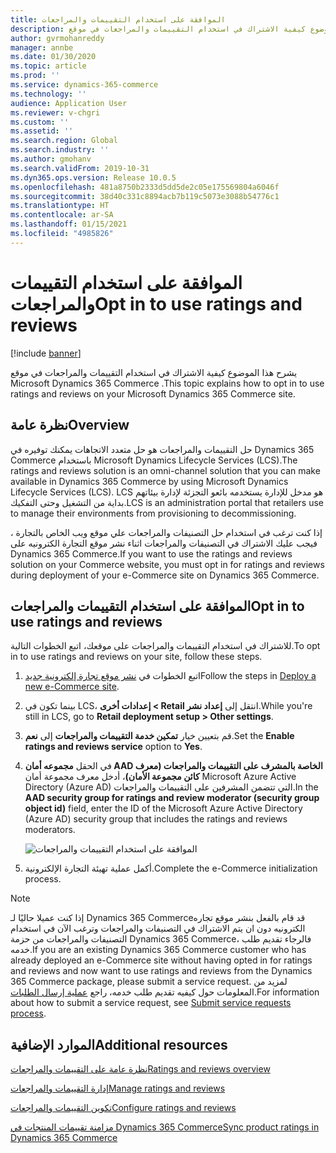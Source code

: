 ```yaml
---
title: الموافقة على استخدام التقييمات والمراجعات
description: يشرح هذا الموضوع كيفية الاشتراك في استخدام التقييمات والمراجعات في موقع Microsoft Dynamics 365 Commerce .
author: gvrmohanreddy
manager: annbe
ms.date: 01/30/2020
ms.topic: article
ms.prod: ''
ms.service: dynamics-365-commerce
ms.technology: ''
audience: Application User
ms.reviewer: v-chgri
ms.custom: ''
ms.assetid: ''
ms.search.region: Global
ms.search.industry: ''
ms.author: gmohanv
ms.search.validFrom: 2019-10-31
ms.dyn365.ops.version: Release 10.0.5
ms.openlocfilehash: 481a8750b2333d5dd5de2c05e175569804a6046f
ms.sourcegitcommit: 38d40c331c8894acb7b119c5073e3088b54776c1
ms.translationtype: HT
ms.contentlocale: ar-SA
ms.lasthandoff: 01/15/2021
ms.locfileid: "4985826"
---
```

# <a name="opt-in-to-use-ratings-and-reviews"></a><span data-ttu-id="521bd-103">الموافقة على استخدام التقييمات والمراجعات</span><span class="sxs-lookup"><span data-stu-id="521bd-103">Opt in to use ratings and reviews</span></span>

[!include [banner](includes/banner.md)]

<span data-ttu-id="521bd-104">يشرح هذا الموضوع كيفية الاشتراك في استخدام التقييمات والمراجعات في موقع Microsoft Dynamics 365 Commerce .</span><span class="sxs-lookup"><span data-stu-id="521bd-104">This topic explains how to opt in to use ratings and reviews on your Microsoft Dynamics 365 Commerce site.</span></span>

## <a name="overview"></a><span data-ttu-id="521bd-105">نظرة عامة</span><span class="sxs-lookup"><span data-stu-id="521bd-105">Overview</span></span>

<span data-ttu-id="521bd-106">حل التقييمات والمراجعات هو حل متعدد الاتجاهات يمكنك توفيره في Dynamics 365 Commerce باستخدام Microsoft Dynamics Lifecycle Services (LCS).</span><span class="sxs-lookup"><span data-stu-id="521bd-106">The ratings and reviews solution is an omni-channel solution that you can make available in Dynamics 365 Commerce by using Microsoft Dynamics Lifecycle Services (LCS).</span></span> <span data-ttu-id="521bd-107">LCS هو مدخل للإدارة يستخدمه بائعو التجزئة لإدارة بيئاتهم بداية من التشغيل وحتى التفكيك.</span><span class="sxs-lookup"><span data-stu-id="521bd-107">LCS is an administration portal that retailers use to manage their environments from provisioning to decommissioning.</span></span>

<span data-ttu-id="521bd-108">إذا كنت ترغب في استخدام حل التصنيفات والمراجعات علي موقع ويب الخاص بالتجارة ، فيجب عليك الاشتراك في التصنيفات والمراجعات اثناء نشر موقع التجارة الكترونيه على Dynamics 365 Commerce.</span><span class="sxs-lookup"><span data-stu-id="521bd-108">If you want to use the ratings and reviews solution on your Commerce website, you must opt in for ratings and reviews during deployment of your e-Commerce site on Dynamics 365 Commerce.</span></span>

## <a name="opt-in-to-use-ratings-and-reviews"></a><span data-ttu-id="521bd-109">الموافقة على استخدام التقييمات والمراجعات</span><span class="sxs-lookup"><span data-stu-id="521bd-109">Opt in to use ratings and reviews</span></span>

<span data-ttu-id="521bd-110">للاشتراك في استخدام التقييمات والمراجعات على موقعك، اتبع الخطوات التالية.</span><span class="sxs-lookup"><span data-stu-id="521bd-110">To opt in to use ratings and reviews on your site, follow these steps.</span></span>

1. <span data-ttu-id="521bd-111">اتبع الخطوات في [‏‫نشر موقع تجارة إلكترونية جديد‬](deploy-ecommerce-site.md)</span><span class="sxs-lookup"><span data-stu-id="521bd-111">Follow the steps in [Deploy a new e-Commerce site](deploy-ecommerce-site.md).</span></span>
1. <span data-ttu-id="521bd-112">بينما تكون في LCS، انتقل إلى **‏‫إعداد نشر Retail‬ \> إعدادات أخرى**.</span><span class="sxs-lookup"><span data-stu-id="521bd-112">While you're still in LCS, go to **Retail deployment setup \> Other settings**.</span></span>
1. <span data-ttu-id="521bd-113">قم بتعيين خيار **تمكين خدمة التقييمات والمراجعات** إلى **نعم**.</span><span class="sxs-lookup"><span data-stu-id="521bd-113">Set the **Enable ratings and reviews service** option to **Yes**.</span></span>
1. <span data-ttu-id="521bd-114">في الحقل **مجموعه أمان AAD الخاصة بالمشرف على التقييمات والمراجعات (معرف كائن مجموعة الأمان)**، أدخل معرف مجموعة أمان Microsoft Azure Active Directory (Azure AD) التي تتضمن المشرفين على التقييمات والمراجعات.</span><span class="sxs-lookup"><span data-stu-id="521bd-114">In the **AAD security group for ratings and review moderator (security group object id)** field, enter the ID of the Microsoft Azure Active Directory (Azure AD) security group that includes the ratings and reviews moderators.</span></span>

    ![الموافقة على استخدام التقييمات والمراجعات](media/LCS_RnR_Preference.png)

1. <span data-ttu-id="521bd-116">أكمل عملية تهيئة التجارة الإلكترونية.</span><span class="sxs-lookup"><span data-stu-id="521bd-116">Complete the e-Commerce initialization process.</span></span>

> [!NOTE] 
> <span data-ttu-id="521bd-117">إذا كنت عميلا حاليًا لـ Dynamics 365 Commerceقد قام بالفعل بنشر موقع تجاره الكترونيه دون ان يتم الاشتراك في التصنيفات والمراجعات وترغب الآن في استخدام التصنيفات والمراجعات من حزمة Dynamics 365 Commerce، فالرجاء تقديم طلب خدمه.</span><span class="sxs-lookup"><span data-stu-id="521bd-117">If you are an existing Dynamics 365 Commerce customer who has already deployed an e-Commerce site without having opted in for ratings and reviews and now want to use ratings and reviews from the Dynamics 365 Commerce package, please submit a service request.</span></span> <span data-ttu-id="521bd-118">لمزيد من المعلومات حول كيفيه تقديم طلب خدمه، راجع [عملية إرسال الطلبات](../fin-ops-core/dev-itpro/lifecycle-services/submit-request-dynamics-service-engineering-team.md?toc=/dynamics365/commerce/toc.json).</span><span class="sxs-lookup"><span data-stu-id="521bd-118">For information about how to submit a service request, see [Submit service requests process](../fin-ops-core/dev-itpro/lifecycle-services/submit-request-dynamics-service-engineering-team.md?toc=/dynamics365/commerce/toc.json).</span></span> 

## <a name="additional-resources"></a><span data-ttu-id="521bd-119">الموارد الإضافية</span><span class="sxs-lookup"><span data-stu-id="521bd-119">Additional resources</span></span>

[<span data-ttu-id="521bd-120">نظرة عامة على التقييمات والمراجعات</span><span class="sxs-lookup"><span data-stu-id="521bd-120">Ratings and reviews overview</span></span>](ratings-reviews-overview.md)

[<span data-ttu-id="521bd-121">إدارة التقييمات والمراجعات</span><span class="sxs-lookup"><span data-stu-id="521bd-121">Manage ratings and reviews</span></span>](manage-reviews.md)

[<span data-ttu-id="521bd-122">تكوين التقييمات والمراجعات</span><span class="sxs-lookup"><span data-stu-id="521bd-122">Configure ratings and reviews</span></span>](configure-ratings-reviews.md)

[<span data-ttu-id="521bd-123">مزامنة تقييمات المنتجات في Dynamics 365 Commerce</span><span class="sxs-lookup"><span data-stu-id="521bd-123">Sync product ratings in Dynamics 365 Commerce</span></span>](sync-product-ratings.md)


